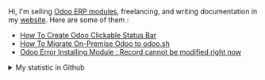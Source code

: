 Hi, I'm selling [Odoo ERP modules](https://apps.odoo.com/apps/browse?repo_maintainer_id=276647), freelancing, and writing documentation in my [website](https://altelasoftware.com). Here are some of them :
<!-- BLOG-POST-LIST:START -->
- [How To Create Odoo Clickable Status Bar](https://altelasoftware.com/how-to-create-odoo-clickable-status-bar/)
- [How To Migrate On-Premise Odoo to odoo.sh](https://altelasoftware.com/how-to-migrate-on-premise-odoo-to-odoo-sh/)
- [Odoo Error Installing Module : Record cannot be modified right now](https://altelasoftware.com/odoo-error-installing-module-record-cannot-be-modified-right-now/)
<!-- BLOG-POST-LIST:END -->


<details>
    <summary>My statistic in Github</summary>
<div>

<br />

[![wakatime](https://wakatime.com/badge/user/38f68e85-6cc9-4ac7-986a-ffee8908ce8b.svg)](https://wakatime.com/@38f68e85-6cc9-4ac7-986a-ffee8908ce8b)

<img height="154" src="https://github-readme-stats.vercel.app/api?username=altela&count_private=true&theme=github_dark&hide_border=true&show_icons=true&include_all_commits=true&hide_rank=false&custom_title=Activity%20On%20GitHub" />
  
<img height="154" src="https://github-readme-stats.vercel.app/api/top-langs/?username=altela&layout=compact&theme=github_dark&&langs_count=10&hide_border=true&custom_title=Repository's%20Composition%20Languages" />
</div>
    
<!--START_SECTION:waka-->

```txt
Python     8 hrs 47 mins   ████████████████████▓░░░░   82.53 %
XML        1 hr 43 mins    ████░░░░░░░░░░░░░░░░░░░░░   16.16 %
Markdown   6 mins          ▒░░░░░░░░░░░░░░░░░░░░░░░░   00.95 %
Text       2 mins          ░░░░░░░░░░░░░░░░░░░░░░░░░   00.35 %
JSON       0 secs          ░░░░░░░░░░░░░░░░░░░░░░░░░   00.01 %
```

<!--END_SECTION:waka-->

</details>

<!-- Waka documentation : https://medium.com/@JakenH/show-off-your-coding-stats-on-your-github-profile-using-wakatime-ce3ceb1063b5 -->
